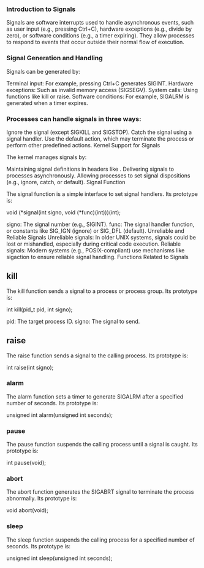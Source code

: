 
### Introduction to Signals

Signals are software interrupts used to handle asynchronous events, such as user input (e.g., pressing Ctrl+C), hardware exceptions (e.g., divide by zero), or software conditions (e.g., a timer expiring). They allow processes to respond to events that occur outside their normal flow of execution.

### Signal Generation and Handling

Signals can be generated by:

Terminal input: For example, pressing Ctrl+C generates SIGINT.
Hardware exceptions: Such as invalid memory access (SIGSEGV).
System calls: Using functions like kill or raise.
Software conditions: For example, SIGALRM is generated when a timer expires.

### Processes can handle signals in three ways:

Ignore the signal (except SIGKILL and SIGSTOP).
Catch the signal using a signal handler.
Use the default action, which may terminate the process or perform other predefined actions.
Kernel Support for Signals

The kernel manages signals by:

Maintaining signal definitions in headers like <signal>.
Delivering signals to processes asynchronously.
Allowing processes to set signal dispositions (e.g., ignore, catch, or default).
Signal Function

The signal function is a simple interface to set signal handlers. Its prototype is:

void (*signal(int signo, void (*func)(int)))(int);

signo: The signal number (e.g., SIGINT).
func: The signal handler function, or constants like SIG_IGN (ignore) or SIG_DFL (default).
Unreliable and Reliable Signals
Unreliable signals: In older UNIX systems, signals could be lost or mishandled, especially during critical code execution.
Reliable signals: Modern systems (e.g., POSIX-compliant) use mechanisms like sigaction to ensure reliable signal handling.
Functions Related to Signals

## kill

The kill function sends a signal to a process or process group. Its prototype is:

int kill(pid_t pid, int signo);

pid: The target process ID.
signo: The signal to send.

## raise

The raise function sends a signal to the calling process. Its prototype is:

int raise(int signo);

### alarm

The alarm function sets a timer to generate SIGALRM after a specified number of seconds. Its prototype is:

unsigned int alarm(unsigned int seconds);

### pause

The pause function suspends the calling process until a signal is caught. Its prototype is:

int pause(void);

### abort

The abort function generates the SIGABRT signal to terminate the process abnormally. Its prototype is:

void abort(void);

### sleep

The sleep function suspends the calling process for a specified number of seconds. Its prototype is:

unsigned int sleep(unsigned int seconds);

